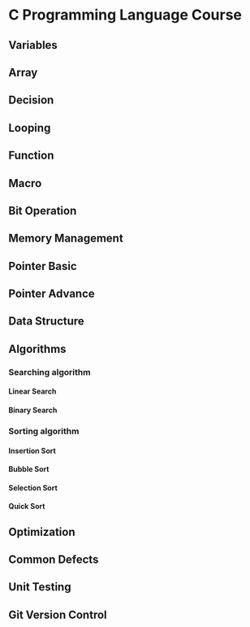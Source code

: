 # C Programming Language Course

## Variables

## Array

## Decision

## Looping

## Function

## Macro

## Bit Operation

## Memory Management

## Pointer Basic 

## Pointer Advance

## Data Structure

## Algorithms

### Searching algorithm

#### Linear Search

#### Binary Search

### Sorting algorithm

#### Insertion Sort

#### Bubble Sort

#### Selection Sort

#### Quick Sort

## Optimization

## Common Defects

## Unit Testing

## Git Version Control
